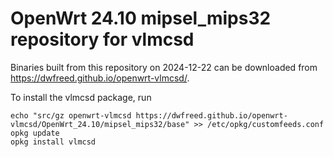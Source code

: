 OpenWrt 24.10 mipsel_mips32 repository for vlmcsd
========

Binaries built from this repository on 2024-12-22 can be downloaded from <https://dwfreed.github.io/openwrt-vlmcsd/>.

To install the vlmcsd package, run

```
echo "src/gz openwrt-vlmcsd https://dwfreed.github.io/openwrt-vlmcsd/OpenWrt_24.10/mipsel_mips32/base" >> /etc/opkg/customfeeds.conf
opkg update
opkg install vlmcsd
```
